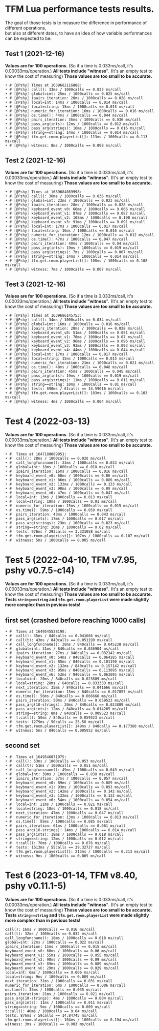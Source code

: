 # TFM Lua performance tests results.

The goal of those tests is to measure the difference in performance of different operations,  
but also at different dates, to have an idea of how variable performances can be expected to be.



## Test 1 (2021-12-16)

**Values are for 100 operations.** (So if a time is 0.033ms/call, it's 0.00033ms/operation.)
**All tests include "witness".** (It's an empty test to know the cost of measuring)
**Those values are too small to be accurate.**

```
• # [@Pshy] Times at 1639682116888:
• # [@Pshy] call(): 33ms / 1000calls == 0.033 ms/call
• # [@Pshy] global=int: 25ms / 1000calls == 0.025 ms/call
• # [@Pshy] ipairs_iteration: 28ms / 1000calls == 0.028 ms/call
• # [@Pshy] local=int: 14ms / 1000calls == 0.014 ms/call
• # [@Pshy] local=string: 15ms / 1000calls == 0.015 ms/call
• # [@Pshy] numeric_for_iteration: 16ms / 1000calls == 0.016 ms/call
• # [@Pshy] os.time(): 44ms / 1000calls == 0.044 ms/call
• # [@Pshy] pairs_iteration: 36ms / 1000calls == 0.036 ms/call
• # [@Pshy] pass_arg(ints): 12ms / 1000calls == 0.012 ms/call
• # [@Pshy] pass_arg(strings): 16ms / 1000calls == 0.016 ms/call
• # [@Pshy] string==string: 14ms / 1000calls == 0.014 ms/call
• # [@Pshy] tfm.get.room.playerList[]: 113ms / 1000calls == 0.113 ms/call
• # [@Pshy] witness: 8ms / 1000calls == 0.008 ms/call
```



## Test 2 (2021-12-16)

**Values are for 100 operations.** (So if a time is 0.033ms/call, it's 0.00033ms/operation.)
**All tests include "witness".** (It's an empty test to know the cost of measuring)
**Those values are too small to be accurate.**

```
• # [@Pshy] Times at 1639684089998:
• # [@Pshy] call(): 36ms / 1000calls == 0.036 ms/call
• # [@Pshy] global=int: 23ms / 1000calls == 0.023 ms/call
• # [@Pshy] ipairs_iteration: 28ms / 1000calls == 0.028 ms/call
• # [@Pshy] keyboard_event_v0: 66ms / 1000calls == 0.066 ms/call
• # [@Pshy] keyboard_event_v1: 87ms / 1000calls == 0.087 ms/call
• # [@Pshy] keyboard_event_v2: 108ms / 1000calls == 0.108 ms/call
• # [@Pshy] keyboard_event_v3: 91ms / 1000calls == 0.091 ms/call
• # [@Pshy] local=int: 17ms / 1000calls == 0.017 ms/call
• # [@Pshy] local=string: 16ms / 1000calls == 0.016 ms/call
• # [@Pshy] numeric_for_iteration: 12ms / 1000calls == 0.012 ms/call
• # [@Pshy] os.time(): 47ms / 1000calls == 0.047 ms/call
• # [@Pshy] pairs_iteration: 40ms / 1000calls == 0.04 ms/call
• # [@Pshy] pass_arg(ints): 19ms / 1000calls == 0.019 ms/call
• # [@Pshy] pass_arg(strings): 7ms / 1000calls == 0.007 ms/call
• # [@Pshy] string==string: 14ms / 1000calls == 0.014 ms/call
• # [@Pshy] tfm.get.room.playerList[]: 108ms / 1000calls == 0.108 ms/call
• # [@Pshy] witness: 7ms / 1000calls == 0.007 ms/call
```



## Test 3 (2021-12-16)

**Values are for 100 operations.** (So if a time is 0.033ms/call, it's 0.00033ms/operation.)
**All tests include "witness".** (It's an empty test to know the cost of measuring)
**Those values are too small to be accurate.**

```
• # [@Pshy] Times at 1639686145753:
• # [@Pshy] call(): 34ms / 1000calls == 0.034 ms/call
• # [@Pshy] global=int: 16ms / 1000calls == 0.016 ms/call
• # [@Pshy] ipairs_iteration: 28ms / 1000calls == 0.028 ms/call
• # [@Pshy] keyboard_event_v0: 51ms / 1000calls == 0.051 ms/call
• # [@Pshy] keyboard_event_v1: 70ms / 1000calls == 0.07 ms/call
• # [@Pshy] keyboard_event_v2: 96ms / 1000calls == 0.096 ms/call
• # [@Pshy] keyboard_event_v3: 93ms / 1000calls == 0.093 ms/call
• # [@Pshy] keyboard_event_v4: 44ms / 1000calls == 0.044 ms/call
• # [@Pshy] local=int: 17ms / 1000calls == 0.017 ms/call
• # [@Pshy] local=string: 15ms / 1000calls == 0.015 ms/call
• # [@Pshy] numeric_for_iteration: 21ms / 1000calls == 0.021 ms/call
• # [@Pshy] os.time(): 48ms / 1000calls == 0.048 ms/call
• # [@Pshy] pairs_iteration: 45ms / 1000calls == 0.045 ms/call
• # [@Pshy] pass_arg(ints): 19ms / 1000calls == 0.019 ms/call
• # [@Pshy] pass_arg(strings): 11ms / 1000calls == 0.011 ms/call
• # [@Pshy] string==string: 10ms / 1000calls == 0.01 ms/call
• # [@Pshy] tests: 890ms / 61calls == 14.59016 ms/call
• # [@Pshy] tfm.get.room.playerList[]: 103ms / 1000calls == 0.103 ms/call
• # [@Pshy] witness: 4ms / 1000calls == 0.004 ms/call
```



# Test 4 (2022-03-13)

**Values are for 100 operations.** (So if a time is 0.033ms/call, it's 0.00033ms/operation.)
**All tests include "witness".** (It's an empty test to know the cost of measuring)
**Those values are too small to be accurate.**

```
• #  Times at 1647188689951:
• #  call(): 28ms / 1000calls == 0.028 ms/call
• #  call_longfuncname(): 33ms / 1000calls == 0.033 ms/call
• #  global=int: 18ms / 1000calls == 0.018 ms/call
• #  ipairs_iteration: 16ms / 1000calls == 0.016 ms/call
• #  keyboard_event_v0: 60ms / 1000calls == 0.06 ms/call
• #  keyboard_event_v1: 86ms / 1000calls == 0.086 ms/call
• #  keyboard_event_v2: 133ms / 1000calls == 0.133 ms/call
• #  keyboard_event_v3: 90ms / 1000calls == 0.09 ms/call
• #  keyboard_event_v6: 47ms / 1000calls == 0.047 ms/call
• #  local=int: 13ms / 1000calls == 0.013 ms/call
• #  local=string: 10ms / 1000calls == 0.01 ms/call
• #  numeric_for_iteration: 15ms / 1000calls == 0.015 ms/call
• #  os.time(): 59ms / 1000calls == 0.059 ms/call
• #  pairs_iteration: 43ms / 1000calls == 0.043 ms/call
• #  pass_arg(ints): 17ms / 1000calls == 0.017 ms/call
• #  pass_arg(strings): 23ms / 1000calls == 0.023 ms/call
• #  string==string: 20ms / 1000calls == 0.02 ms/call
• #  tests: 976ms / 293calls == 3.331058 ms/call
• #  tfm.get.room.playerList[]: 107ms / 1000calls == 0.107 ms/call
• #  witness: 5ms / 1000calls == 0.005 ms/call
```



# Test 5 (2022-04-10, TFM v7.95, pshy v0.7.5-c14)

**Values are for 100 operations.** (So if a time is 0.033ms/call, it's 0.00033ms/operation.)
**All tests include "witness".** (It's an empty test to know the cost of measuring)
**Those values are too small to be accurate.**
**Tests `string==string` and `tfm.get.room.playerList` were made slightly more complex than in pevious tests!**

## first set (crashed before reaching 1000 calls)
```
• #  Times at 1649545528198:
• #  call(): 35ms / 840calls == 0.041666 ms/call
• #  call(t): 43ms / 840calls == 0.051190 ms/call
• #  call_longfuncname(): 38ms / 840calls == 0.045238 ms/call
• #  global=int: 31ms / 840calls == 0.036904 ms/call
• #  ipairs_iteration: 27ms / 840calls == 0.032142 ms/call
• #  keyboard_event_v0: 54ms / 840calls == 0.064285 ms/call
• #  keyboard_event_v1: 85ms / 840calls == 0.101190 ms/call
• #  keyboard_event_v2: 132ms / 840calls == 0.157142 ms/call
• #  keyboard_event_v3: 95ms / 840calls == 0.113095 ms/call
• #  keyboard_event_v6: 53ms / 840calls == 0.063095 ms/call
• #  local=int: 20ms / 840calls == 0.023809 ms/call
• #  local=string: 28ms / 840calls == 0.033333 ms/call
• #  next_iteration: 35ms / 840calls == 0.041666 ms/call
• #  numeric_for_iteration: 15ms / 840calls == 0.017857 ms/call
• #  os.time(): 56ms / 840calls == 0.066666 ms/call
• #  pairs_iteration: 50ms / 840calls == 0.059523 ms/call
• #  pass_arg(10-strings): 20ms / 840calls == 0.023809 ms/call
• #  pass_arg(ints): 12ms / 840calls == 0.014285 ms/call
• #  string==string: 8ms / 840calls == 0.009523 ms/call
• #  t:call(): 50ms / 840calls == 0.059523 ms/call
• #  tests: 1279ms / 50calls == 25.58 ms/call
• #  tfm.get.room.playerList[]: 149ms / 840calls == 0.177380 ms/call
• #  witness: 5ms / 840calls == 0.005952 ms/call
```

## second set
```
• #  Times at 1649546071975:
• #  call(): 53ms / 1000calls == 0.053 ms/call
• #  call(t): 51ms / 1000calls == 0.051 ms/call
• #  call_longfuncname(): 49ms / 1000calls == 0.049 ms/call
• #  global=int: 38ms / 1000calls == 0.038 ms/call
• #  ipairs_iteration: 57ms / 1000calls == 0.057 ms/call
• #  keyboard_event_v0: 89ms / 1000calls == 0.089 ms/call
• #  keyboard_event_v1: 93ms / 1000calls == 0.093 ms/call
• #  keyboard_event_v2: 142ms / 1000calls == 0.142 ms/call
• #  keyboard_event_v3: 132ms / 1000calls == 0.132 ms/call
• #  keyboard_event_v6: 54ms / 1000calls == 0.054 ms/call
• #  local=int: 21ms / 1000calls == 0.021 ms/call
• #  local=string: 18ms / 1000calls == 0.018 ms/call
• #  next_iteration: 47ms / 1000calls == 0.047 ms/call
• #  numeric_for_iteration: 13ms / 1000calls == 0.013 ms/call
• #  os.time(): 85ms / 1000calls == 0.085 ms/call
• #  pairs_iteration: 61ms / 1000calls == 0.061 ms/call
• #  pass_arg(10-strings): 14ms / 1000calls == 0.014 ms/call
• #  pass_arg(ints): 18ms / 1000calls == 0.018 ms/call
• #  string==string: 12ms / 1000calls == 0.012 ms/call
• #  t:call(): 76ms / 1000calls == 0.076 ms/call
• #  tests: 1613ms / 55calls == 29.32727 ms/call
• #  tfm.get.room.playerList[]: 213ms / 1000calls == 0.213 ms/call
• #  witness: 9ms / 1000calls == 0.009 ms/call
```


# Test 6 (2023-01-14, TFM v8.40, pshy v0.11.1-5)

**Values are for 100 operations.** (So if a time is 0.033ms/call, it's 0.00033ms/operation.)
**All tests include "witness".** (It's an empty test to know the cost of measuring)
**Those values are too small to be accurate.**
**Tests `string==string` and `tfm.get.room.playerList` were made slightly more complex than in pevious tests!**

```
call(): 16ms / 1000calls == 0.016 ms/call
call(t): 32ms / 1000calls == 0.032 ms/call
call_longfuncname(): 18ms / 1000calls == 0.018 ms/call
global=int: 22ms / 1000calls == 0.022 ms/call
ipairs_iteration: 15ms / 1000calls == 0.015 ms/call
keyboard_event_v0: 60ms / 1000calls == 0.06 ms/call
keyboard_event_v1: 55ms / 1000calls == 0.055 ms/call
keyboard_event_v2: 90ms / 1000calls == 0.09 ms/call
keyboard_event_v3: 89ms / 1000calls == 0.089 ms/call
keyboard_event_v6: 29ms / 1000calls == 0.029 ms/call
local=int: 6ms / 1000calls == 0.006 ms/call
local=string: 9ms / 1000calls == 0.009 ms/call
next_iteration: 31ms / 1000calls == 0.031 ms/call
numeric_for_iteration: 6ms / 1000calls == 0.006 ms/call
os.time(): 35ms / 1000calls == 0.035 ms/call
pairs_iteration: 21ms / 1000calls == 0.021 ms/call
pass_arg(10-strings): 4ms / 1000calls == 0.004 ms/call
pass_arg(ints): 11ms / 1000calls == 0.011 ms/call
string==string: 9ms / 1000calls == 0.009 ms/call
t:call(): 40ms / 1000calls == 0.04 ms/call
tests: 876ms / 59calls == 14.84745 ms/call
tfm.get.room.playerList[]: 104ms / 1000calls == 0.104 ms/call
witness: 3ms / 1000calls == 0.003 ms/call
```


